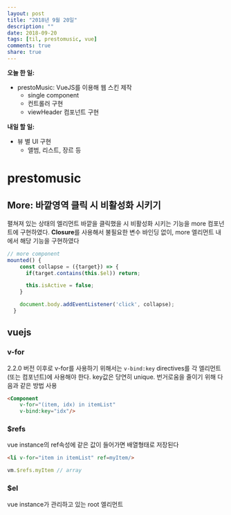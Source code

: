 ```yaml
---
layout: post
title: "2018년 9월 20일"
description: ""
date: 2018-09-20
tags: [til, prestomusic, vue]
comments: true
share: true
---
```


**오늘 한 일:**

* prestoMusic: VueJS를 이용해 웹 스킨 제작
  * single component
  * 컨트롤러 구현
  * viewHeader 컴포넌트 구현

**내일 할 일:**

* 뷰 별 UI 구현
  * 앨범, 리스트, 장르 등

# prestomusic

## More: 바깥영역 클릭 시 비활성화 시키기

펼쳐져 있는 상태의 엘리먼트 바깥을 클릭했을 시 비활성화 시키는 기능을 more 컴포넌트에 구현하였다. **Closure**를 사용해서 불필요한 변수 바인딩 없이, more 엘리먼트 내에서 해당 기능을 구현하였다

```js
// more component
mounted() {
    const collapse = ({target}) => {
      if(target.contains(this.$el)) return;

      this.isActive = false;
    }

    document.body.addEventListener('click', collapse);
  }
```

## vuejs

### v-for

2.2.0 버전 이후로 v-for를 사용하기 위해서는 `v-bind:key` directives를 각 엘리먼트(또는 컴포넌트)에 사용해야 한다. key값은 당연히 unique. 번거로움을 줄이기 위해 다음과 같은 방법 사용

```html
<Component
	v-for="(item, idx) in itemList"
    v-bind:key="idx"/>
```

### $refs

vue instance의 ref속성에 같은 값이 들어가면 배열형태로 저장된다

```html
<li v-for="item in itemList" ref=myItem/>
```

```js
vm.$refs.myItem // array
```

### $el

vue instance가 관리하고 있는 root 엘리먼트